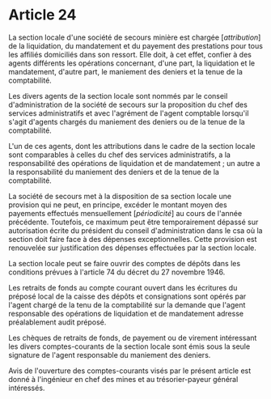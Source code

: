 # Article 24

La section locale d'une société de secours minière est chargée [*attribution*] de la liquidation, du mandatement et du payement des prestations pour tous les affiliés domiciliés dans son ressort. Elle doit, à cet effet, confier à des agents différents les opérations concernant, d'une part, la liquidation et le mandatement, d'autre part, le maniement des deniers et la tenue de la comptabilité.

Les divers agents de la section locale sont nommés par le conseil d'administration de la société de secours sur la proposition du chef des services administratifs et avec l'agrément de l'agent comptable lorsqu'il s'agit d'agents chargés du maniement des deniers ou de la tenue de la comptabilité.

L'un de ces agents, dont les attributions dans le cadre de la section locale sont comparables à celles du chef des services administratifs, a la responsabilité des opérations de liquidation et de mandatement ; un autre a la responsabilité du maniement des deniers et de la tenue de la comptabilité.

La société de secours met à la disposition de sa section locale une provision qui ne peut, en principe, excéder le montant moyen des payements effectués mensuellement [*périodicité*] au cours de l'année précédente. Toutefois, ce maximum peut être temporairement dépassé sur autorisation écrite du président du conseil d'administration dans le csa où la section doit faire face à des dépenses exceptionnelles. Cette provision est renouvelée sur justification des dépenses effectuées par la section locale.

La section locale peut se faire ouvrir des comptes de dépôts dans les conditions prévues à l'article 74 du décret du 27 novembre 1946.

Les retraits de fonds au compte courant ouvert dans les écritures du préposé local de la caisse des dépôts et consignations sont opérés par l'agent chargé de la tenu de la comptabilité sur la demande que l'agent responsable des opérations de liquidation et de mandatement adresse préalablement audit préposé.

Les chèques de retraits de fonds, de payement ou de virement intéressant les divers comptes-courants de la section locale sont émis sous la seule signature de l'agent responsable du maniement des deniers.

Avis de l'ouverture des comptes-courants visés par le présent article est donné à l'ingénieur en chef des mines et au trésorier-payeur général intéressés.

